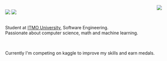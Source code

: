 
<!--
![Git](https://img.shields.io/badge/git-%23F05033.svg?style=for-the-badge&logo=git&logoColor=white)
![Docker](https://img.shields.io/badge/docker-%230db7ed.svg?style=for-the-badge&logo=docker&logoColor=white)
-->

<!--
**nuntsevich/nuntsevich** is a ✨ _special_ ✨ repository because its `README.md` (this file) appears on your GitHub profile.

Here are some ideas to get you started:

- 🔭 I’m currently working on ...
- 🌱 I’m currently learning ...
- 👯 I’m looking to collaborate on ...
- 🤔 I’m looking for help with ...
- 💬 Ask me about ...
- 📫 How to reach me: ...
- 😄 Pronouns: ...
- ⚡ Fun fact: ...
-->


<img align="right" src="https://media1.giphy.com/media/v1.Y2lkPTc5MGI3NjExbTgwZnhhOGU1eDJmemFtZXp1Nml1M3BzZjFzNDduaWhqZGF3cm5sNyZlcD12MV9pbnRlcm5hbF9naWZfYnlfaWQmY3Q9Zw/NDXLnQ17tN6kvgVdsC/giphy.gif" /> 



![](https://img.shields.io/badge/Codeforces-445f9d?style=for-the-badge&logo=Codeforces&logoColor=white)
![](https://img.shields.io/badge/Kaggle-20BEFF?style=for-the-badge&logo=Kaggle&logoColor=white)
<br/><br/>

Student at <a href="https://itmo.ru">ITMO University</a>, Software Engineering. <br/>
Passionate about computer science, math and machine learning. <br/>
<br/><br/>

Currently I'm competing on kaggle to improve my skills and earn medals.
